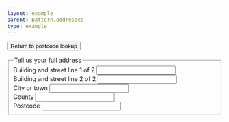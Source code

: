 ```yaml
---
layout: example
parent: pattern.addresses
type: example
---
```


<button class="ds_link  ds_no-margin">Return to postcode lookup</button>
<fieldset>
    <legend>Tell us your full address</legend>
    <div class="ds_question">
        <label class="ds_label" for="address-line-1">
            Building and street <span class="visually-hidden">line 1 of 2</span>
        </label>
        <input class="ds_input" type="text" name="address-line-1" id="address-line-1" autocomplete="address-line1"/>
    </div>
    <div class="ds_question">
        <label class="ds_label  visually-hidden" for="address-line-2">
            Building and street line 2 of 2
        </label>
        <input class="ds_input" type="text" name="address-line-2" id="address-line-2" autocomplete="address-line2"/>
    </div>
    <div class="ds_question">
        <label class="ds_label" for="address-city">
            City or town
        </label>
        <input class="ds_input" type="text" name="address-city" id="address-city" autocomplete="address-level2"/>
    </div>
    <div class="ds_question">
        <label class="ds_label" for="address-county">
            County
        </label>
        <input class="ds_input" type="text" name="address-county" id="address-county"/>
    </div>
    <div class="ds_question">
        <label class="ds_label" for="address-postcode">
            Postcode
        </label>
        <input class="ds_input  ds_input--fixed-10" type="text" name="address-postcode" id="address-postcode" autocomplete="postal-code"/>
    </div>
</fieldset>

